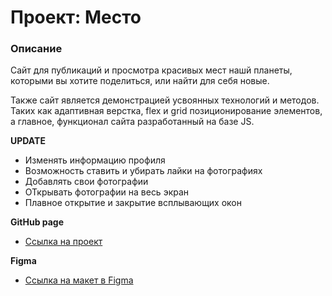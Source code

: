 # Проект: Место

### Описание
 Сайт для публикаций и просмотра красивых мест нашй планеты, которыми вы хотите поделиться, или найти для себя новые.

 Также сайт является демонстрацией усвоянных технологий и методов. Таких как адаптивная верстка, flex и grid позиционирование элементов, а главное, функционал сайта разработанный на базе JS.

**UPDATE**
* Изменять информацию профиля
* Возможность ставить и убирать лайки на фотографиях
* Добавлять свои фотографии
* ОТкрывать фотографии на весь экран
* Плавное открытие и закрытие всплывающих окон

**GitHub page**
* [Ссылка на проект](https://carl0slit0s.github.io/mesto/)

**Figma**
* [Ссылка на макет в Figma](https://www.figma.com/file/2cn9N9jSkmxD84oJik7xL7/JavaScript.-Sprint-4?node-id=0%3A1)



